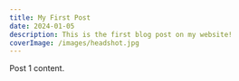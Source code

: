 ```yaml
---
title: My First Post
date: 2024-01-05
description: This is the first blog post on my website!
coverImage: /images/headshot.jpg
---
```

Post 1 content.
